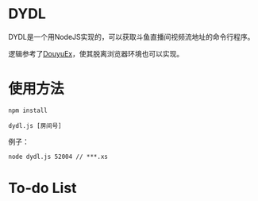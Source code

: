 # DYDL

DYDL是一个用NodeJS实现的，可以获取斗鱼直播间视频流地址的命令行程序。

逻辑参考了[DouyuEx](https://greasyfork.org/zh-CN/scripts/394497-douyuex-%E6%96%97%E9%B1%BC%E7%9B%B4%E6%92%AD%E9%97%B4%E5%A2%9E%E5%BC%BA%E6%8F%92%E4%BB%B6)，使其脱离浏览器环境也可以实现。

# 使用方法

```
npm install

dydl.js [房间号]
```

例子：

```
node dydl.js 52004 // ***.xs
```

# To-do List
